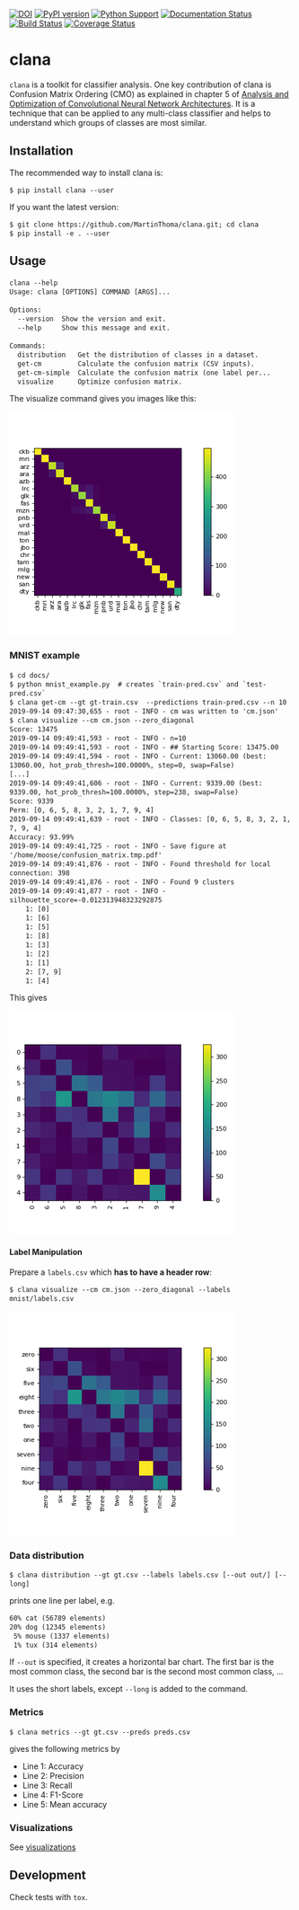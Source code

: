 [![DOI](https://zenodo.org/badge/102892750.svg)](https://zenodo.org/badge/latestdoi/102892750)
[![PyPI version](https://badge.fury.io/py/clana.svg)](https://badge.fury.io/py/clana)
[![Python Support](https://img.shields.io/pypi/pyversions/clana.svg)](https://pypi.org/project/clana/)
[![Documentation Status](https://readthedocs.org/projects/clana/badge/?version=latest)](http://clana.readthedocs.io/en/latest/?badge=latest)
[![Build Status](https://travis-ci.org/MartinThoma/clana.svg?branch=master)](https://travis-ci.org/MartinThoma/clana)
[![Coverage Status](https://coveralls.io/repos/github/MartinThoma/clana/badge.svg?branch=master)](https://coveralls.io/github/MartinThoma/clana?branch=master)

# clana

`clana` is a toolkit for classifier analysis. One key contribution of clana is
Confusion Matrix Ordering (CMO) as explained in chapter 5 of [Analysis and Optimization of Convolutional Neural Network Architectures](https://arxiv.org/abs/1707.09725). It is a technique
that can be applied to any multi-class classifier and helps to understand which
groups of classes are most similar.


## Installation

The recommended way to install clana is:

```
$ pip install clana --user
```

If you want the latest version:

```
$ git clone https://github.com/MartinThoma/clana.git; cd clana
$ pip install -e . --user
```

## Usage

```
clana --help
Usage: clana [OPTIONS] COMMAND [ARGS]...

Options:
  --version  Show the version and exit.
  --help     Show this message and exit.

Commands:
  distribution   Get the distribution of classes in a dataset.
  get-cm         Calculate the confusion matrix (CSV inputs).
  get-cm-simple  Calculate the confusion matrix (one label per...
  visualize      Optimize confusion matrix.
```

The visualize command gives you images like this:

![Confusion Matrix after Confusion Matrix Ordering of the WiLI-2018 dataset](cm-wili-2018.png)

### MNIST example

```
$ cd docs/
$ python mnist_example.py  # creates `train-pred.csv` and `test-pred.csv`
$ clana get-cm --gt gt-train.csv  --predictions train-pred.csv --n 10
2019-09-14 09:47:30,655 - root - INFO - cm was written to 'cm.json'
$ clana visualize --cm cm.json --zero_diagonal
Score: 13475
2019-09-14 09:49:41,593 - root - INFO - n=10
2019-09-14 09:49:41,593 - root - INFO - ## Starting Score: 13475.00
2019-09-14 09:49:41,594 - root - INFO - Current: 13060.00 (best: 13060.00, hot_prob_thresh=100.0000%, step=0, swap=False)
[...]
2019-09-14 09:49:41,606 - root - INFO - Current: 9339.00 (best: 9339.00, hot_prob_thresh=100.0000%, step=238, swap=False)
Score: 9339
Perm: [0, 6, 5, 8, 3, 2, 1, 7, 9, 4]
2019-09-14 09:49:41,639 - root - INFO - Classes: [0, 6, 5, 8, 3, 2, 1, 7, 9, 4]
Accuracy: 93.99%
2019-09-14 09:49:41,725 - root - INFO - Save figure at '/home/moose/confusion_matrix.tmp.pdf'
2019-09-14 09:49:41,876 - root - INFO - Found threshold for local connection: 398
2019-09-14 09:49:41,876 - root - INFO - Found 9 clusters
2019-09-14 09:49:41,877 - root - INFO - silhouette_score=-0.012313948323292875
    1: [0]
    1: [6]
    1: [5]
    1: [8]
    1: [3]
    1: [2]
    1: [1]
    2: [7, 9]
    1: [4]
```

This gives

![](mnist_confusion_matrix.png)

#### Label Manipulation

Prepare a `labels.csv` which **has to have a header row**:

```
$ clana visualize --cm cm.json --zero_diagonal --labels mnist/labels.csv
```

![](mnist_confusion_matrix_labels.png)


### Data distribution

```
$ clana distribution --gt gt.csv --labels labels.csv [--out out/] [--long]
```

prints one line per label, e.g.

```
60% cat (56789 elements)
20% dog (12345 elements)
 5% mouse (1337 elements)
 1% tux (314 elements)
```

If `--out` is specified, it creates a horizontal bar chart. The first bar is
the most common class, the second bar is the second most common class, ...

It uses the short labels, except `--long` is added to the command.


### Metrics

```
$ clana metrics --gt gt.csv --preds preds.csv
```

gives the following metrics by

* Line 1: Accuracy
* Line 2: Precision
* Line 3: Recall
* Line 4: F1-Score
* Line 5: Mean accuracy

### Visualizations

See [visualizations](visualizations.md)


## Development

Check tests with `tox`.
